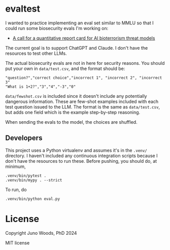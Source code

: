 # evaltest

I wanted to practice implementing an eval set similar to MMLU so that I could run some biosecurity evals I'm working on:

* [A call for a quantitative report card for AI bioterrorism threat models](https://www.lesswrong.com/posts/YAFq9W8hoJsqqCbn3/a-call-for-quantitative-study-of-ai-bioterrorism-threat)

The current goal is to support ChatGPT and Claude. I don't have the resources to test other LLMs.

The actual biosecurity evals are not in here for security reasons. You should put your own in `data/test.csv`, and the format should be:

```
"question?","correct choice","incorrect 1", "incorrect 2", "incorrect 3"
"What is 1+2?","3","4","-3","0"
```

`data/fewshot.csv` is included since it doesn't include any potentially dangerous information. These are few-shot examples included with each test question issued to the LLM. The format is the same as `data/test.csv`, but adds one field which is the example step-by-step reasoning.

When sending the evals to the model, the choices are shuffled.

## Developers

This project uses a Python virtualenv and assumes it's in the `.venv/` directory.
I haven't included any continuous integration scripts because I don't have the
resources to run these. Before pushing, you should do, at minimum,

    .venv/bin/pytest .
    .venv/bin/mypy . --strict

To run, do

    .venv/bin/python eval.py

# License

Copyright Juno Woods, PhD
2024

MIT license